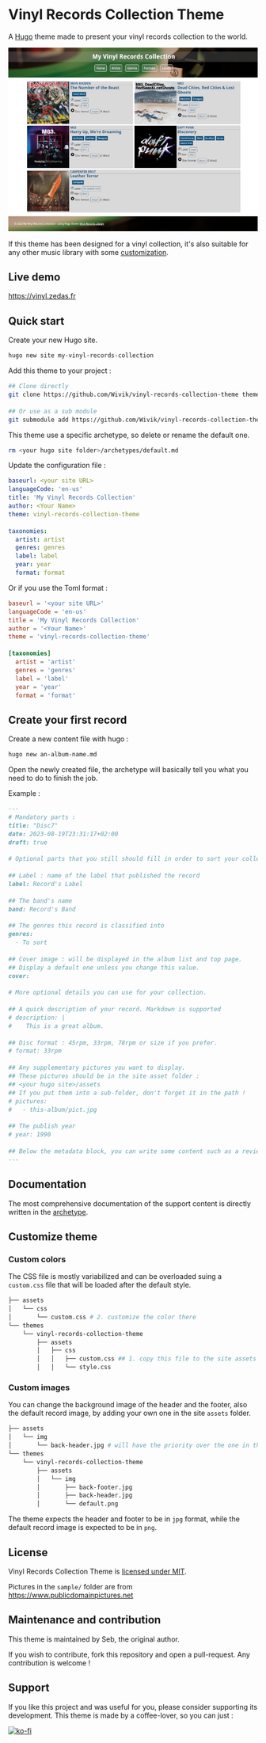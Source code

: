 # Vinyl Records Collection Theme

A [Hugo](https://gohugo.io) theme made to present your vinyl records collection to the world.

[![Theme example](images/tn.jpg)](images/screenshot.jpg)

If this theme has been designed for a vinyl collection, it's also suitable for any other music library with some [customization](#customize-theme).

## Live demo

https://vinyl.zedas.fr

## Quick start

Create your new Hugo site.

```bash
hugo new site my-vinyl-records-collection
```

Add this theme to your project :

```bash
## Clone directly
git clone https://github.com/Wivik/vinyl-records-collection-theme themes/vinyl-records-collection-theme

## Or use as a sub module
git submodule add https://github.com/Wivik/vinyl-records-collection-theme themes/vinyl-records-collection-theme

```

This theme use a specific archetype, so delete or rename the default one.

```bash
rm <your hugo site folder>/archetypes/default.md
```

Update the configuration file  :

```yaml
baseurl: <your site URL>
languageCode: 'en-us'
title: 'My Vinyl Records Collection'
author: <Your Name>
theme: vinyl-records-collection-theme

taxonomies:
  artist: artist
  genres: genres
  label: label
  year: year
  format: format


```

Or if you use the Toml format :

```toml
baseurl = '<your site URL>'
languageCode = 'en-us'
title = 'My Vinyl Records Collection'
author = '<Your Name>'
theme = 'vinyl-records-collection-theme'

[taxonomies]
  artist = 'artist'
  genres = 'genres'
  label = 'label'
  year = 'year'
  format = 'format'

```

## Create your first record

Create a new content file with hugo :

```bash
hugo new an-album-name.md
```

Open the newly created file, the archetype will basically tell you what you need to do to finish the job.

Example :

```markdown
---
# Mandatory parts :
title: "Disc7"
date: 2023-08-19T23:31:17+02:00
draft: true

# Optional parts that you still should fill in order to sort your collection

## Label : name of the label that published the record
label: Record's Label

## The band's name
band: Record's Band

## The genres this record is classified into
genres:
  - To sort

## Cover image : will be displayed in the album list and top page.
## Display a default one unless you change this value.
cover: 

# More optional details you can use for your collection.

## A quick description of your record. Markdown is supported
# description: |
#    This is a great album.

## Disc format : 45rpm, 33rpm, 78rpm or size if you prefer.
# format: 33rpm

## Any supplementary pictures you want to display.
## These pictures should be in the site asset folder :
## <your hugo site>/assets
## If you put them into a sub-folder, don't forget it in the path !
# pictures:
#   - this-album/pict.jpg

## The publish year
# year: 1990

## Below the metadata block, you can write some content such as a review or anything else you want. It'll be displayed in the album page.
---


```

## Documentation

The most comprehensive documentation of the support content is directly written in the [archetype](archetypes/default.md).

## Customize theme

### Custom colors

The CSS file is mostly variabilized and can be overloaded suing a `custom.css` file that will be loaded after the default style.

```bash
├── assets
│   └── css
│       └── custom.css # 2. customize the color there
└── themes
    └── vinyl-records-collection-theme
        ├── assets
        │   ├── css
        │   │   ├── custom.css ## 1. copy this file to the site assets folder, in a 'css' sub-folder
        │   │   └── style.css

```

### Custom images

You can change the background image of the header and the footer, also the default record image, by adding your own one in the site `assets` folder.

```bash
├── assets
│   └── img
│       └── back-header.jpg # will have the priority over the one in the template
└── themes
    └── vinyl-records-collection-theme
        ├── assets
        │   └── img
        │       ├── back-footer.jpg
        │       ├── back-header.jpg
        │       └── default.png

```

The theme expects the header and footer to be in `jpg` format, while the default record image is expected to be in `png`.

## License

Vinyl Records Collection Theme is [licensed under MIT](LICENSE).

Pictures in the `sample/` folder are from https://www.publicdomainpictures.net

## Maintenance and contribution

This theme is maintained by Seb, the original author.

If you wish to contribute, fork this repository and open a pull-request. Any contribution is welcome !

## Support

If you like this project and was useful for you, please consider supporting its development. This theme is made by a coffee-lover, so you can just :

[![ko-fi](https://ko-fi.com/img/githubbutton_sm.svg)](https://ko-fi.com/I2I1CL34H)

